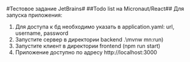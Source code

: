 #Тестовое задание JetBrains#
##Todo list на Micronaut/React##
Для запуска приложения:<br>
1. Для доступа к бд необходимо указать в application.yaml: url, username, password 
2. Запустите сервер в директории backend .\mvnw mn:run)
3. Запустите клиент в директории frontend (npm run start)
4. Приложение доступно по адресу http://localhost:3000

